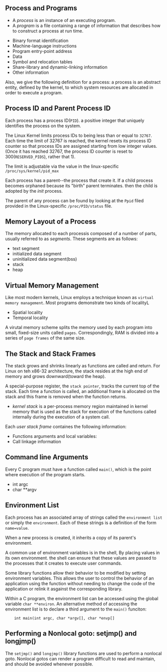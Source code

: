 ## Process and Programs

* A *process* is an instance of an executing program.
* A *program* is a file containing a range of information that describes how to construct a process at run time.
 - Binary format identification
 - Machine-language instructions
 - Program entry-point address
 - Data
 - Symbol and relocation tables
 - Share-library and dynamic-linking information
 - Other information

Also, we give the following definition for a process: a process is an abstract entity, defined by the kernel, to which system resources are allocated in order to execute a program.

## Process ID and Parent Process ID

Each process has a process ID(`PID`). a positive integer that uniquely identifies the process on the system.

The Linux Kernel limits process IDs to being less than or equal to `32767`. Each time the limit of 32767 is reached, the kernel resets its process ID counter so that process IDs are assigned starting from low integer values. (Once it has reached 32767, the process ID counter is reset to 300(`RESERVED_PIDS`), rather that 1).

The limit is adjustable via the value in the linux-specific `/proc/sys/kernel/pid_max`

Each process has a parent--the process that create it. If a child process becomes orphaned because its "birth" parent terminates. then the child is adopted by the *init* process.

The parent of any process can be found by looking at the `Ppid` filed provided in the Linux-specific `/proc/PID/status` file.

## Memory Layout of a Process

The memory allocated to each processis composed of a number of parts, usually referred to as *segments*. These segments are as follows:

* text segment
* initialized data segment
* uninitialized data segment(bss)
* stack
* heap

## Virtual Memory Management

Like most modern kernels, Linux employs a technique known as `virtual memory management`. Most programs demonstrate two kinds of localityL

* Spatial locality
* Temporal locality

A virutal memory scheme splits the memory used by each program into small, fixed-size units called `pages`. Correspondingly, RAM is divided into a series of `page frames` of the same size.


## The Stack and Stack Frames

The stack grows and shrinks linearly as functions are called and return. For Linux on teh x86-32 architecture, the stack resides at the high end of memory and grows downward(toward the heap).

A special-purpose register, the `stack pointer`, tracks the current top of the stack. Each time a function is called, an additional frame is allocated on the stack and this frame is removed when the function returns.

* *kernel stack* is a per-process memory region maintained in kernel memory that is used as the stack for execution of the functions called internally during the execution of a system call.

Each *user stack frame* containes the following information:

* Functions arguments and local variables:
* Call linkage information


## Command line Arguments

Every C program must have a function called `main()`, which is the point where execution of the program starts.

* int argc
* char **argv

## Environment List

Each process has an associated array of strings called the `environment list` or simply the `environment`. Each of these strings is a definition of the form `name=value`.

When a new process is created, it inherits a copy of its parent's environment.

A common use of environment variables is in the shell, By placing values in its own environment. the shell can ensure that these values are passed to the processes that it creates to execute user commands.

Some library functions allow their behavior to be modified by setting environment variables. This allows the user to control the behavior of an application using the function without needing to change the code of the application or relink it asgainst the corresponding library.

Within a C program, the environment list can be accessed using the global variable `char **environ`. An alternative method of accessing the environment list is to declare a third argument to the `main()` funciton:

```
	int main(int argc, char *argv[], char *envp[]
```

## Performing a Nonlocal goto: setjmp() and longjmp()

The `setjmp()` and `longjmp()` library functions are used to perform a nonlocal goto. Nonlocal gotos can render a program difficult to read and maintain, and should be avoided whenever possible.
